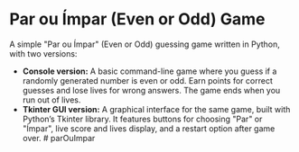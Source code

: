 # Par ou Ímpar (Even or Odd) Game

A simple "Par ou Ímpar" (Even or Odd) guessing game written in Python, with two versions:

- **Console version:** A basic command-line game where you guess if a randomly generated number is even or odd. Earn points for correct guesses and lose lives for wrong answers. The game ends when you run out of lives.
- **Tkinter GUI version:** A graphical interface for the same game, built with Python’s Tkinter library. It features buttons for choosing "Par" or "Ímpar", live score and lives display, and a restart option after game over.
#   p a r O u I m p a r  
 